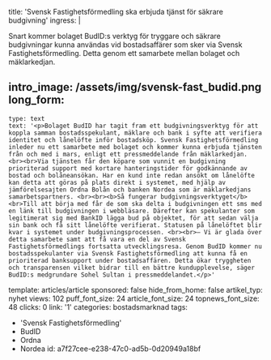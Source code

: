 title: 'Svensk Fastighetsförmedling ska erbjuda tjänst för säkrare budgivning'
ingress: |
  <p>Snart kommer bolaget BudID:s verktyg för tryggare och säkrare budgivningar kunna användas vid bostadsaffärer som sker via Svensk Fastighetsförmedling. Detta genom ett samarbete mellan bolaget och mäklarkedjan.
  </p>
  
intro_image: /assets/img/svensk-fast_budid.png
long_form:
  -
    type: text
    text: '<p>Bolaget BudID har tagit fram ett budgivningsverktyg för att koppla samman bostadsspekulant, mäklare och bank i syfte att verifiera identitet och lånelöfte inför bostadsköp. Svensk Fastighetsförmedling inleder nu ett samarbete med bolaget och kommer kunna erbjuda tjänsten från och med i mars, enligt ett pressmeddelande från mäklarkedjan. <br><br>Via tjänsten får den köpare som vunnit en budgivning prioriterad support med kortare hanteringstider för godkännande av bostad och bolåneansökan. Har en kund inte redan ansökt om lånelöfte kan detta att göras på plats direkt i systemet, med hjälp av jämförelsesajten Ordna Bolån och banken Nordea som är mäklarkedjans samarbetspartners. <br><br><b>Så fungerar budgivningsverktyget</b><br>Till att börja med får de som ska delta i budgivningen ett sms med en länk till budgivningen i webbläsare. Därefter kan spekulanter som legitimerat sig med BankID lägga bud på objektet, för att sedan välja sin bank och få sitt lånelöfte verifierat. Statusen på lånelöftet blir kvar i systemet under budgivningsprocessen. <br><br>– Vi är glada över detta samarbete samt att få vara en del av Svensk Fastighetsförmedlings fortsatta utvecklingsresa. Genom BudID kommer nu bostadsspekulanter via Svensk Fastighetsförmedling att kunna få en prioriterad banksupport under bostadsaffären. Detta ökar tryggheten och transparensen vilket bidrar till en bättre kundupplevelse, säger BudID:s medgrundare Sohel Sultan i pressmeddelandet.</p>'
template: articles/article
sponsored: false
hide_from_home: false
artikel_typ: nyhet
views: 102
puff_font_size: 24
article_font_size: 24
topnews_font_size: 48
clicks: 0
link: '1'
categories: bostadsmarknad
tags:
  - 'Svensk Fastighetsförmedling'
  - BudID
  - Ordna
  - Nordea
id: a7f27cee-e238-47c0-ad5b-0d20949a18bf
